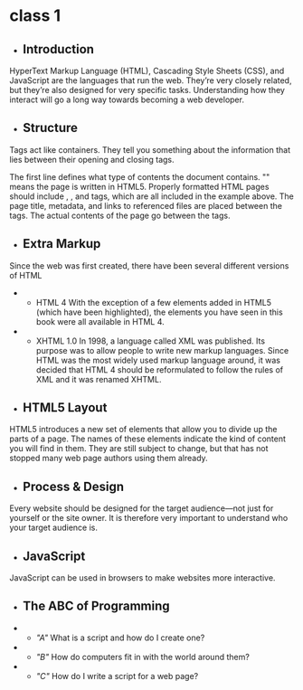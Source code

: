 # class 1

* ## Introduction 
HyperText Markup Language (HTML), Cascading Style Sheets (CSS), and JavaScript are the languages that run the web. They’re very closely related, but they’re also designed for very specific tasks. Understanding how they interact will go a long way towards becoming a web developer.

* ## Structure
Tags act like containers. They tell you
something about the information that lies
between their opening and closing tags.

The first line defines what type of contents the document contains. "<!doctype html>" means the page is written in HTML5. Properly formatted HTML pages should include <html>, <head>, and <body> tags, which are all included in the example above. The page title, metadata, and links to referenced files are placed between the <head> tags. The actual contents of the page go between the <body> tags.

* ## Extra Markup
Since the web was first created, there have
been several different versions of HTML
* * HTML 4
With the exception of a few
elements added in HTML5
(which have been highlighted),
the elements you have seen in
this book were all available in
HTML 4. 

* * XHTML 1.0
In 1998, a language called XML
was published. Its purpose
was to allow people to write
new markup languages. Since
HTML was the most widely used
markup language around, it was
decided that HTML 4 should be
reformulated to follow the rules
of XML and it was renamed
XHTML.

* ## HTML5 Layout
HTML5 introduces a new set of elements that allow you to divide up the
parts of a page. The names of these elements indicate the kind of content
you will find in them. They are still subject to change, but that has not
stopped many web page authors using them already.

* ## Process & Design
Every website should be designed for the
target audience—not just for yourself or the
site owner. It is therefore very important to
understand who your target audience is.


 * ## JavaScript
 JavaScript can be used
in browsers to make websites more interactive.


 * ## The ABC of Programming
 * * _"A"_ What is a script and how do I create one? 
 * * _"B"_ How do computers fit in with the world around them?
 * * _"C"_ How do I write a script for a web page?